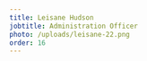 ```yaml
---
title: Leisane Hudson
jobtitle: Administration Officer
photo: /uploads/leisane-22.png
order: 16
---
```

